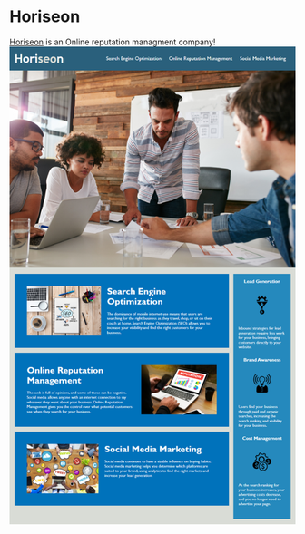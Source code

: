 # Horiseon

[Horiseon](https://thejake989.github.io/Horiseon/)
is an Online reputation managment company!
![hello](./assets/images/Expectation.png)
